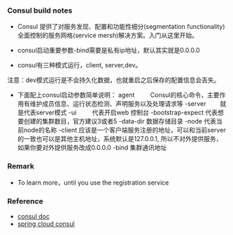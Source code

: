 ### Consul build notes

- Consul 提供了对服务发现、配置和功能性细分(segmentation functionality)全面控制的服务网格(service mersh)解决方案。入门从这里开始。

- consul启动重要参数-bind需要是私有ip地址，默认其实就是0.0.0.0
- consul有三种模式运行，client, server,dev。

注意：dev模式运行是不会持久化数据，也就重启之后保存的配置信息会丢失。

* 下面配上consul启动参数简单说明：
agent 　　                   Consul的核心命令，主要作用有维护成员信息、运行状态检测、声明服务以及处理请求等
-server　　                  就是代表server模式
-ui 　　                     代表开启web 控制台
-bootstrap-expect           代表想要创建的集群数目，官方建议3或者5
-data-dir                   数据存储目录
-node                       代表当前node的名称
-client                     应该是一个客户端服务注册的地址，可以和当前server的一致也可以是其他主机地址，系统默认是127.0.0.1, 所以不对外提供服务，如果你要对外提供服务改成0.0.0.0
-bind                       集群通讯地址



### Remark
- To learn more，until you use the registration service

### Reference
- [consul doc](https://kingfree.gitbook.io/consul/)
- [spring cloud consul](https://www.springcloud.cc/spring-cloud-consul.html)